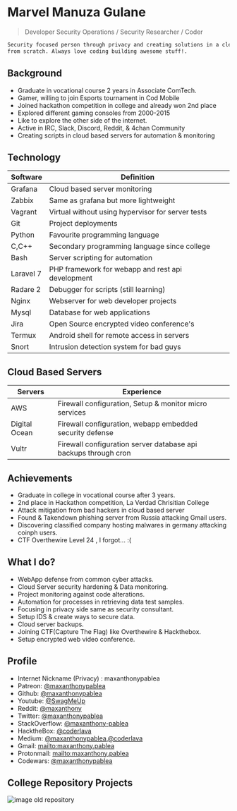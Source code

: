 # Marvel Manuza Gulane

> Developer Security Operations / Security Researcher / Coder
```diff
Security focused person through privacy and creating solutions in a clever way
from scratch. Always love coding building awesome stuff!.
```

## Background
- Graduate in vocational course 2 years in Associate ComTech.
- Gamer, willing to join Esports tournament in Cod Mobile
- Joined hackathon competition in college and already won 2nd place
- Explored different gaming consoles from 2000-2015
- Like to explore the other side of the internet.
- Active in IRC, Slack, Discord, Reddit, & 4chan Community
- Creating scripts in cloud based servers for automation & monitoring

## Technology
|Software |Definition|
|--|--
|Grafana| Cloud based server monitoring|
|Zabbix| Same as grafana but more lightweight|
|Vagrant| Virtual without using hypervisor for server tests|
|Git| Project deployments|
|Python| Favourite programming language|
|C,C++| Secondary programming language since college|
|Bash | Server scripting for automation|
|Laravel 7| PHP framework for webapp and rest api development|
|Radare 2| Debugger for scripts (still learning)|
|Nginx| Webserver for web developer projects|
|Mysql| Database for web applications|
|Jira| Open Source encrypted video conference's|
|Termux| Android shell for remote access in servers|
|Snort| Intrusion detection system for bad guys|

## Cloud Based Servers
|Servers | Experience|
|--|--
|AWS| Firewall configuration, Setup & monitor micro services|
|Digital Ocean| Firewall configuration, webapp embedded security defense|
|Vultr| Firewall configuration server database api backups through cron|

## Achievements
- Graduate in college in vocational course after 3 years.
- 2nd place in Hackathon competition, La Verdad Chrisitian College
- Attack mitigation from bad hackers in cloud based server
- Found & Takendown phishing server from Russia attacking Gmail users.
- Discovering classified company hosting malwares in germany attacking coinph users.
- CTF Overthewire Level 24 , I forgot... :(

## What I do?
- WebApp defense from common cyber attacks.
- Cloud Server security hardening & Data monitoring.
- Project monitoring against code alterations.
- Automation for processes in retrieving data test samples.
- Focusing in privacy side same as security consultant.
- Setup IDS & create ways to secure data.
- Cloud server backups.
- Joining CTF(Capture The Flag) like Overthewire & Hackthebox.
- Setup encrypted web video conference.

## Profile
- Internet Nickname (Privacy) : maxanthonypablea
- Patreon: [@maxanthonypablea](https://www.patreon.com/maxanthonypablea)
- Github: [@maxanthonypablea](https://github.com/maxanthonypablea)
- Youtube: [@SwagMeUp](https://www.youtube.com/channel/UCSbY_bCQxKMoo1u3srTvIKA)
- Reddit: [@maxanthony](https://www.reddit.com/user/maxanthony-neltv)
- Twitter: [@maxanthonypablea](https://twitter.com/MNeltv)
- StackOverflow: [@maxanthony-pablea](https://stackoverflow.com/users/14848797/max-anthony-pablea)
- HacktheBox: [@coderlava](https://www.hackthebox.eu/home/users/profile/310910)
- Medium: [@maxanthonypablea](https://maxanthony-pablea.medium.com/),[@coderlava](https://medium.com/@okeykayow101)
- Gmail: [mailto:maxanthony.pablea](maxanthony.pablea@gmail.com)
- Protonmail: [mailto:maxanthony.pablea](maxanthony.pablea@protonmail.com)
- Codewars: [@maxanthonypablea](https://www.codewars.com/users/maxanthonypablea)

## College Repository Projects
![image old repository](https://i.imgur.com/lpbV5U4.png)
